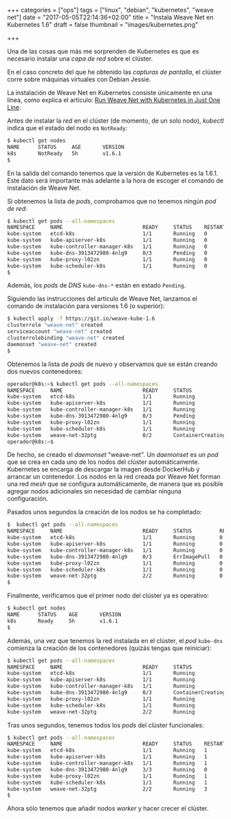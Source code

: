 +++
categories = ["ops"]
tags = ["linux", "debian", "kubernetes", "weave net"]
date = "2017-05-05T22:14:36+02:00"
title = "Instala Weave Net en Kubernetes 1.6"
draft = false
thumbnail = "images/kubernetes.png"

+++

Una de las cosas que más me sorprenden de Kubernetes es que es necesario instalar una _capa de red_ sobre el clúster.

En el caso concreto del que he obtenido las _capturas de pantalla_, el clúster corre sobre máquinas virtuales con Debian Jessie.
<!--more-->

La instalación de Weave Net en Kubernetes consiste únicamente en una línea, como explica el artículo: [Run Weave Net with Kubernetes in Just One Line](https://www.weave.works/weave-net-kubernetes-integration/).

Antes de instalar la _red_ en el clúster (de momento, de un solo nodo), _kubectl_ indica que el estado del nodo es `NotReady`:

```sh
$ kubectl get nodes
NAME      STATUS     AGE       VERSION
k8s       NotReady   5h        v1.6.1
$
```

En la salida del comando tenemos que la versión de Kubernetes es la 1.6.1. Este dato será importante más adelante a la hora de escoger el comando de instalación de Weave Net.

Si obtenemos la lista de _pods_, comprobamos que no tenemos ningún _pod de red_:

```sh
$ kubectl get pods --all-namespaces
NAMESPACE     NAME                          READY     STATUS    RESTARTS   AGE
kube-system   etcd-k8s                      1/1       Running   0          5h
kube-system   kube-apiserver-k8s            1/1       Running   0          5h
kube-system   kube-controller-manager-k8s   1/1       Running   0          5h
kube-system   kube-dns-3913472980-4nlg9     0/3       Pending   0          5h
kube-system   kube-proxy-l02zn              1/1       Running   0          5h
kube-system   kube-scheduler-k8s            1/1       Running   0          5h
$
```

Además, los _pods_ de _DNS_ `kube-dns-*` están en estado `Pending`.

Siguiendo las instrucciones del artículo de Weave Net, lanzamos el comando de instalación para versiones 1.6 (o superior):

```sh
$ kubectl apply -f https://git.io/weave-kube-1.6
clusterrole "weave-net" created
serviceaccount "weave-net" created
clusterrolebinding "weave-net" created
daemonset "weave-net" created
$
```

Obtenemos la lista de _pods_ de nuevo y observamos que se están creando dos nuevos contenedores: 

```sh 
operador@k8s:~$ kubectl get pods --all-namespaces
NAMESPACE     NAME                          READY     STATUS              RESTARTS   AGE
kube-system   etcd-k8s                      1/1       Running             0          5h
kube-system   kube-apiserver-k8s            1/1       Running             0          5h
kube-system   kube-controller-manager-k8s   1/1       Running             0          5h
kube-system   kube-dns-3913472980-4nlg9     0/3       Pending             0          5h
kube-system   kube-proxy-l02zn              1/1       Running             0          5h
kube-system   kube-scheduler-k8s            1/1       Running             0          5h
kube-system   weave-net-32ptg               0/2       ContainerCreating   0          12s
operador@k8s:~$
```

De hecho, se creado el _daemonset_ "weave-net". Un _daemonset_ es un _pod_ que se crea en cada uno de los nodos del clúster automáticamente. Kubernetes se encarga de descargar la imagen desde DockerHub y arrancar un contenedor. Los nodos en la red creada por Weave Net forman una red _mesh_ que se configura automáticamente, de manera que es posible agregar nodos adicionales sin necesidad de cambiar ninguna configuración.

Pasados unos segundos la creación de los nodos se ha completado:

```sh
$  kubectl get pods --all-namespaces
NAMESPACE     NAME                          READY     STATUS         RESTARTS   AGE
kube-system   etcd-k8s                      1/1       Running        0          5h
kube-system   kube-apiserver-k8s            1/1       Running        0          5h
kube-system   kube-controller-manager-k8s   1/1       Running        0          5h
kube-system   kube-dns-3913472980-4nlg9     0/3       ErrImagePull   0          5h
kube-system   kube-proxy-l02zn              1/1       Running        0          5h
kube-system   kube-scheduler-k8s            1/1       Running        0          5h
kube-system   weave-net-32ptg               2/2       Running        0          1m
$
```

Finalmente, verificamos que el primer nodo del clúster ya es operativo:

```sh
$ kubectl get nodes
NAME      STATUS    AGE       VERSION
k8s       Ready     5h        v1.6.1
$
```

Además, una vez que tenemos la red instalada en el clúster, el _pod_ `kube-dns` comienza la creación de los contenedores (quizás tengas que reiniciar):

```sh
$ kubectl get pods --all-namespaces
NAMESPACE     NAME                          READY     STATUS              RESTARTS   AGE
kube-system   etcd-k8s                      1/1       Running             1          11d
kube-system   kube-apiserver-k8s            1/1       Running             1          11d
kube-system   kube-controller-manager-k8s   1/1       Running             1          11d
kube-system   kube-dns-3913472980-4nlg9     0/3       ContainerCreating   0          11d
kube-system   kube-proxy-l02zn              1/1       Running             1          11d
kube-system   kube-scheduler-k8s            1/1       Running             1          11d
kube-system   weave-net-32ptg               2/2       Running             3          10d
```

Tras unos segundos, tenemos todos los _pods_ del clúster funcionales:

```sh
$ kubectl get pods --all-namespaces
NAMESPACE     NAME                          READY     STATUS    RESTARTS   AGE
kube-system   etcd-k8s                      1/1       Running   1          11d
kube-system   kube-apiserver-k8s            1/1       Running   1          11d
kube-system   kube-controller-manager-k8s   1/1       Running   1          11d
kube-system   kube-dns-3913472980-4nlg9     3/3       Running   0          11d
kube-system   kube-proxy-l02zn              1/1       Running   1          11d
kube-system   kube-scheduler-k8s            1/1       Running   1          11d
kube-system   weave-net-32ptg               2/2       Running   3          10d
$
```

Ahora sólo tenemos que añadir nodos _worker_ y hacer crecer el clúster.